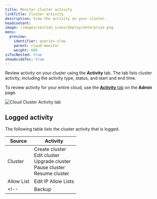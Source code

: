 ```yaml
---
title: Monitor cluster activity
linkTitle: Cluster activity
description: View the activity on your cluster.
headcontent:
image: /images/section_icons/deploy/enterprise.png
menu:
  preview:
    identifier: queries-slow
    parent: cloud-monitor
    weight: 600
isTocNested: true
showAsideToc: true
---
```


Review activity on your cluster using the **Activity** tab. The tab lists cluster activity, including the activity type, status, and start and end time.

To review activity for your entire cloud, use the [**Activity** tab](../../cloud-secure-clusters/cloud-activity/) on the **Admin** page.

![Cloud Cluster Activity tab](/images/yb-cloud/cloud-clusters-activity.png)

## Logged activity

The following table lists the cluster activity that is logged.

| Source | Activity |
| --- | --- |
| Cluster | Create cluster<br>Edit cluster<br>Upgrade cluster<br>Pause cluster<br>Resume cluster |
| Allow List | Edit IP Allow Lists |
<!-- | Backup | Create backup<br>Delete backup<br>Restore backup | -->
